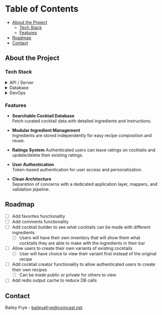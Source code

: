 # Table of Contents

- [About the Project](#about-the-project)
  - [Tech Stack](#tech-stack)
  - [Features](#features)
- [Roadmap](#roadmap)
- [Contact](#contact)

<!-- About the Project -->

## About the Project

<!-- TechStack -->

### Tech Stack

<details>
  <summary>API / Server</summary>
  <ul>
    <li><a href="https://learn.microsoft.com/en-us/dotnet/csharp/">C#</a></li>
    <li><a href="https://dotnet.microsoft.com/en-us/apps/aspnet">ASP.NET</a></li>
    <li><a href="https://docs.fluentvalidation.net/en/latest/">FluentValidation</a></li>
    <li><a href="https://github.com/mcintyre321/OneOf">OneOf</a></li>
    <li><a href="https://supabase.com/docs/reference/csharp/introduction">C# Supabase Client</a></li>
  </ul>
</details>

<details>
<summary>Database</summary>
  <ul>
    <li><a href="https://supabase.com">Supabase</a></li>
  </ul>
</details>

<details>
<summary>DevOps</summary>
  <ul>
    <li><a href="https://www.docker.com/">Docker</a></li>
  </ul>
</details>

<!-- Features -->

### Features

- **Searchable Cocktail Database**  
  Fetch curated cocktail data with detailed ingredients and instructions.

- **Modular Ingredient Management**  
  Ingredients are stored independently for easy recipe composition and reuse.

- **Ratings System**
  Authenticated users can leave ratings on cocktails and update/delete their existing ratings.

- **User Authentication**  
  Token-based authentication for user access and personalization.

- **Clean Architecture**  
  Separation of concerns with a dedicated application layer, mappers, and validation pipeline.

<!-- Roadmap -->

## Roadmap

- [ ] Add favorites functionality
- [ ] Add comments functionality
- [ ] Add cocktail builder to see what cocktails can be made with different ingredients
  - [ ] Users will have their own inventory that will show them what cocktails they are able to make with the ingredients in their bar
- [ ] Allow users to create their own variants of existing cocktails
  - [ ] User will have choice to view their variant first instead of the original recipe
- [ ] Add cocktail creator functionality to allow authenticated users to create their own recipes
  - [ ] Can be made public or private for others to view
- [ ] Add redis output cache to reduce DB calls

<!-- Contact -->

## Contact

Bailey Frye - baileyafrye@comcast.net

